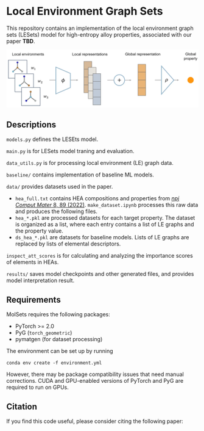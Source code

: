 # Local Environment Graph Sets

This repository contains an implementation of the local environment graph sets (LESets) model for high-entropy alloy properties, associated with our paper **TBD**.

![Model architecture](model_architecture.webp)

## Descriptions
`models.py` defines the LESEts model.

`main.py` is for LESets model traning and evaluation.

`data_utils.py` is for processing local environment (LE) graph data.

`baseline/` contains implementation of baseline ML models.

`data/` provides datasets used in the paper. 
- `hea_full.txt` contains HEA compositions and properties from [*npj Comput Mater* 8, 89 (2022)](https://doi.org/10.1038/s41524-022-00779-7). `make_dataset.ipynb` processes this raw data and produces the following files.
- `hea_*.pkl` are processed datasets for each target property. The dataset is organized as a list, where each entry contains a list of LE graphs and the property value.
- `ds_hea_*.pkl` are datasets for baseline models. Lists of LE graphs are replaced by lists of elemental descriptors.

`inspect_att_scores` is for calculating and analyzing the importance scores of elements in HEAs.

`results/` saves model checkpoints and other generated files, and provides model interpretation result.

## Requirements
MolSets requires the following packages:
- PyTorch >= 2.0
- PyG (`torch_geometric`)
- pymatgen (for dataset processing)

The environment can be set up by running
```
conda env create -f environment.yml
```
However, there may be package compatibility issues that need manual corrections. CUDA and GPU-enabled versions of PyTorch and PyG are required to run on GPUs.


## Citation
If you find this code useful, please consider citing the following paper:
```

```
